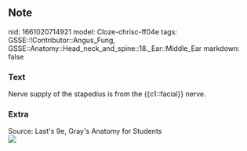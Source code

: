 ## Note
nid: 1661020714921
model: Cloze-chrisc-ff04e
tags: GSSE::!Contributor::Angus_Fung, GSSE::Anatomy::Head_neck_and_spine::18._Ear::Middle_Ear
markdown: false

### Text
Nerve supply of the stapedius is from the {{c1::facial}} nerve.

### Extra
<div>
  Source: Last's 9e, Gray's Anatomy for Students
</div><img src=
"paste-2943b2964799d7376e3916542132def53a008732.jpg">
